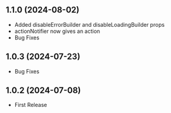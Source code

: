 ## 1.1.0 (2024-08-02)

- Added disableErrorBuilder and disableLoadingBuilder props
- actionNotifier now gives an action
- Bug Fixes

## 1.0.3 (2024-07-23)

- Bug Fixes

## 1.0.2 (2024-07-08)

- First Release
